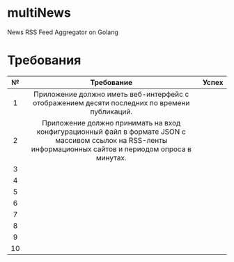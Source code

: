 # multiNews
News RSS Feed Aggregator on Golang

# Требования
|№    |Требование|Успех|
|:-:  |:-:       |:-:  |
|1    |Приложение должно иметь веб-интерфейс с отображением десяти последних по времени публикаций.          |     |
|2    |Приложение должно принимать на вход конфигурационный файл в формате JSON с массивом ссылок на RSS-ленты информационных сайтов и периодом опроса в минутах.          |     |
|3    |          |     |
|4    |          |     |
|5    |          |     |
|6    |          |     |
|7    |          |     |
|8    |          |     |
|9    |          |     |
|10   |          |     |